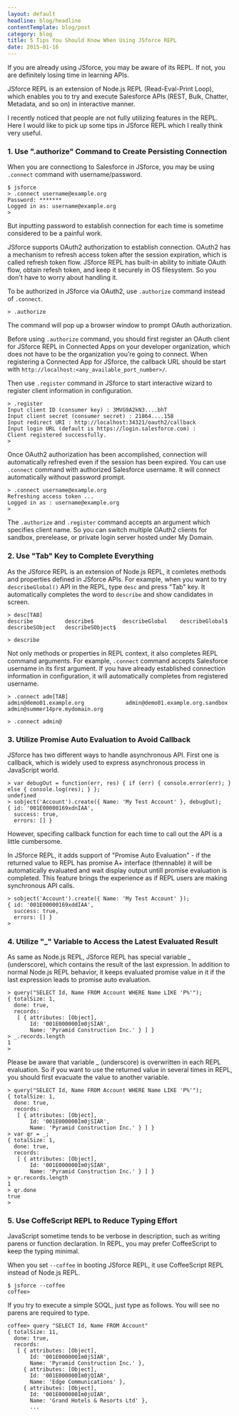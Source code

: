 ```yaml
---
layout: default
headline: blog/headline
contentTemplate: blog/post
category: blog
title: 5 Tips You Should Know When Using JSforce REPL 
date: 2015-01-16
---
```


If you are already using JSforce, you may be aware of its REPL. If not, you are definitely losing time in learning APIs.

JSforce REPL is an extension of Node.js REPL (Read-Eval-Print Loop), which enables you to try and execute Salesforce APIs (REST, Bulk, Chatter, Metadata, and so on) in interactive manner.  

I recently noticed that people are not fully utilizing features in the REPL. Here I would like to pick up some tips in JSforce REPL which I really think very useful.

### 1. Use ".authorize" Command to Create Persisting Connection

When you are connectiong to Salesforce in JSforce, you may be using `.connect` command with username/password.

```
$ jsforce
> .connect username@example.org
Password: *******
Logged in as: username@example.org
> 
```

But inputting password to establish connection for each time is sometime considered to be a painful work.

JSforce supports OAuth2 authorization to establish connection. OAuth2 has a mechanism to refresh access token after the session expiration, which is called refresh token flow. JSforce REPL has built-in ability to initiate OAuth flow, obtain refesh token, and keep it securely in OS filesystem. So you don't have to worry about handling it.

To be authorized in JSforce via OAuth2, use `.authorize` command instead of `.connect`.

```
> .authorize
```

The command will pop up a browser window to prompt OAuth authorization.

Before using `.authorize` command, you should first register an OAuth client for JSforce REPL in Connected Apps on your developer organization, which does not have to be the organization you’re going to connect. When registering a Connected App for JSforce, the callback URL should be start with `http://localhost:<any_available_port_number>/`.

Then use `.register` command in JSforce to start interactive wizard to register client information in configuration.

```
> .register
Input client ID (consumer key) : 3MVG9A2kN3....bhT
Input client secret (consumer secret) : 21864....158
Input redirect URI : http://localhost:34321/oauth2/callback
Input login URL (default is https://login.salesforce.com) : 
Client registered successfully.
>
```

Once OAuth2 authorization has been accomplished, connection will automatically refreshed even if the session has been expired. You can use `.connect` command with authorized Salesforce username. It will connect automatically without password prompt.

```
> .connect username@example.org
Refreshing access token ... 
Logged in as : username@example.org
>
```

The `.authorize` and `.register` command accepts an argument which specifies client name. So you can switch multiple OAuth2 clients for sandbox, prerelease, or private login server hosted under My Domain.


### 2. Use "Tab" Key to Complete Everything

As the JSforce REPL is an extension of Node.js REPL, it comletes methods and properties defined in JSforce APIs. For example, when you want to try `describeGlobal()` API in the REPL, type `desc` and press "Tab" key. It automatically completes the word to `describe` and show candidates in screen.

```
> desc[TAB]
describe          describe$         describeGlobal    describeGlobal$   describeSObject   describeSObject$

> describe
```

Not only methods or properties in REPL context, it also completes REPL command arguments. For example, `.connect` command accepts Salesforce username in its first argument. If you have already established connection information in configuration, it will automatically completes from registered username.

```
> .connect adm[TAB]
admin@demo01.example.org             admin@demo01.example.org.sandbox              admin@summer14pre.mydomain.org

> .connect admin@
```

### 3. Utilize Promise Auto Evaluation to Avoid Callback

JSforce has two different ways to handle asynchronous API. First one is callback, which is widely used to express asynchronous process in JavaScript world.

```
> var debugOut = function(err, res) { if (err) { console.error(err); } else { console.log(res); } }; 
undefined
> sobject('Account').create({ Name: 'My Test Account' }, debugOut);
{ id: '001E00000169xdnIAA',
  success: true,
  errors: [] }
```

However, specifing callback function for each time to call out the API is a little cumbersome.

In JSforce REPL, it adds support of "Promise Auto Evaluation" - if the returned value to REPL has promise A+ interface (thennable) it will be automatically evaluated and wait display output untill promise evaluation is completed. This feature brings the experience as if REPL users are making synchronous API calls.

```
> sobject('Account').create({ Name: 'My Test Account' });
{ id: '001E00000169xddIAA',
  success: true,
  errors: [] }
> 
```

### 4. Utilize "_" Variable to Access the Latest Evaluated Result

As same as Node.js REPL, JSforce REPL has special variable _ (underscore), which contains the result of the last expression. In addition to normal Node.js REPL behavior, it keeps evaluated promise value in it if the last expression leads to promise auto evaluation.

```
> query("SELECT Id, Name FROM Account WHERE Name LIKE 'P%'");
{ totalSize: 1,
  done: true,
  records: 
   [ { attributes: [Object],
       Id: '001E000000Im0jSIAR',
       Name: 'Pyramid Construction Inc.' } ] }
> _.records.length
1
>
```

Please be aware that variable _ (underscore) is overwritten in each REPL evaluation. So if you want to use the returned value in several times in REPL, you should first evacuate the value to another variable.

```
> query("SELECT Id, Name FROM Account WHERE Name LIKE 'P%'");
{ totalSize: 1,
  done: true,
  records: 
   [ { attributes: [Object],
       Id: '001E000000Im0jSIAR',
       Name: 'Pyramid Construction Inc.' } ] }
> var qr = _;
{ totalSize: 1,
  done: true,
  records: 
   [ { attributes: [Object],
       Id: '001E000000Im0jSIAR',
       Name: 'Pyramid Construction Inc.' } ] }
> qr.records.length
1
> qr.done
true
>
```


### 5. Use CoffeScript REPL to Reduce Typing Effort

JavaScript sometime tends to be verbose in description, such as writing parens or function declaration. In REPL, you may prefer CoffeeScript to keep the typing minimal.

When you set `--coffee` in booting JSforce REPL, it use CoffeeScript REPL instead of Node.js REPL.

```
$ jsforce --coffee
coffee>
```

If you try to execute a simple SOQL, just type as follows. You will see no parens are required to type.

```
coffee> query "SELECT Id, Name FROM Account"
{ totalSize: 11,
  done: true,
  records: 
   [ { attributes: [Object],
       Id: '001E000000Im0jSIAR',
       Name: 'Pyramid Construction Inc.' },
     { attributes: [Object],
       Id: '001E000000Im0jQIAR',
       Name: 'Edge Communications' },
     { attributes: [Object],
       Id: '001E000000Im0jUIAR',
       Name: 'Grand Hotels & Resorts Ltd' },
       ...
```




